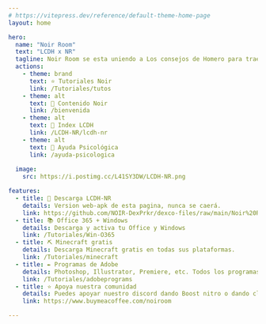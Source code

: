 ```yaml
---
# https://vitepress.dev/reference/default-theme-home-page
layout: home

hero:
  name: "Noir Room"
  text: "LCDH x NR"
  tagline: Noir Room se esta uniendo a Los consejos de Homero para traerte aun mas contenido.
  actions:
    - theme: brand
      text: ⭐ Tutoriales Noir
      link: /Tutoriales/tutos
    - theme: alt
      text: 🤍 Contenido Noir
      link: /bienvenida
    - theme: alt
      text: 📀 Index LCDH
      link: /LCDH-NR/lcdh-nr
    - theme: alt
      text: 💚 Ayuda Psicológica
      link: /ayuda-psicologica
  
  image:
    src: https://i.postimg.cc/L41SY3DW/LCDH-NR.png

features:
  - title: 🤍 Descarga LCDH-NR 
    details: Version web-apk de esta pagina, nunca se caerá.
    link: https://github.com/NOIR-DexPrkr/dexco-files/raw/main/Noir%20Room.apk
  - title: 📚 Office 365 + Windows
    details: Descarga y activa tu Office y Windows
    link: /Tutoriales/Win-O365
  - title: ⛏ Minecraft gratis
    details: Descarga Minecraft gratis en todas sus plataformas.
    link: /Tutoriales/minecraft
  - title: ✒ Programas de Adobe
    details: Photoshop, Illustrator, Premiere, etc. Todos los programas sin problemas.
    link: /Tutoriales/adobeprograms
  - title: ⭐ Apoya nuestra comunidad
    details: Puedes apoyar nuestro discord dando Boost nitro o dando click aqui y donar.
    link: https://www.buymeacoffee.com/noiroom

---
```


